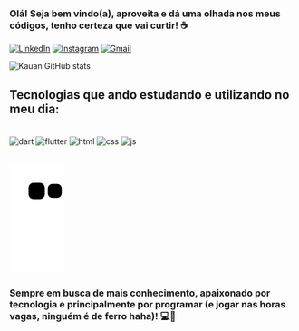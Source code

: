 ### Olá! Seja bem vindo(a), aproveita e dá uma olhada nos meus códigos, tenho certeza que vai curtir! ☕

[![LinkedIn](https://img.shields.io/badge/LinkedIn-0077B5?style=for-the-badge&logo=linkedin&logoColor=white)](https://www.linkedin.com/in/kauan-torrisi-42541a1b7/)
[![Instagram](https://img.shields.io/badge/Instagram-E4405F?style=for-the-badge&logo=instagram&logoColor=white)](https://www.instagram.com/kauantorrisii/)
[![Gmail](https://img.shields.io/badge/Gmail-D14836?style=for-the-badge&logo=gmail&logoColor=white)](https://mail.google.com/mail/u/0/?tab=rm&ogbl#inbox?compose=CllgCJqWgKPqXzJDGVSxDBgKfqZPmjHdggxplNVsWpXNxjsPvCHTdMjcqnbvLmClXSPqMzGjKdV)

![Kauan GitHub stats](https://github-readme-stats.vercel.app/api?username=kauantorrisi&show_icons=true&theme=tokyonight)

## Tecnologias que ando estudando e utilizando no meu dia:
<div style="display: inline_block"><br/>
  <img align="center" alt="dart" src="https://img.shields.io/badge/Dart-0175C2?style=for-the-badge&logo=dart&logoColor=white" />
  <img align="center" alt="flutter" src="https://img.shields.io/badge/Flutter-02569B?style=for-the-badge&logo=flutter&logoColor=white" />
  <img align="center" alt="html" src="https://img.shields.io/badge/HTML5-E34F26?style=for-the-badge&logo=html5&logoColor=white" />
  <img align="center" alt="css" src="https://img.shields.io/badge/CSS3-1572B6?style=for-the-badge&logo=css3&logoColor=white" />
  <img align="center" alt="js" src="https://img.shields.io/badge/JavaScript-323330?style=for-the-badge&logo=javascript&logoColor=F7DF1E" />
</div><br/>

![Snake animation](https://github.com/kauantorrisi/kauantorrisi/blob/output/github-contribution-grid-snake.svg)

### Sempre em busca de mais conhecimento, apaixonado por tecnologia e principalmente por programar (e jogar nas horas vagas, ninguém é de ferro haha)! 💻📲
